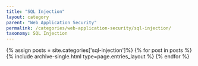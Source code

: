 ```yaml
---
title: "SQL Injection"
layout: category
parent: "Web Application Security"
permalink: /categories/web-application-security/sql-injection/
taxonomy: SQL Injection
---
```

{% assign posts = site.categories['sql-injection']%}
{% for post in posts %}
  {% include archive-single.html type=page.entries_layout %}
{% endfor %}